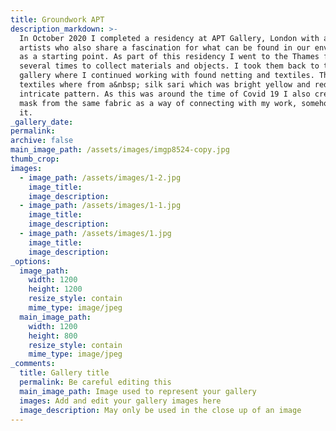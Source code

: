 ```yaml
---
title: Groundwork APT
description_markdown: >-
  In October 2020 I completed a residency at APT Gallery, London with a group of
  artists who also share a fascination for what can be found in our environment
  as a starting point. As part of this residency I went to the Thames foreshore
  several times to collect materials and objects. I took them back to the
  gallery where I continued working with found netting and textiles. The
  textiles where from a&nbsp; silk sari which was bright yellow and red with an
  intricate pattern. As this was around the time of Covid 19 I also created a
  mask from the same fabric as a way of connecting with my work, somehow merging
  it.
_gallery_date:
permalink:
archive: false
main_image_path: /assets/images/imgp8524-copy.jpg
thumb_crop:
images:
  - image_path: /assets/images/1-2.jpg
    image_title:
    image_description:
  - image_path: /assets/images/1-1.jpg
    image_title:
    image_description:
  - image_path: /assets/images/1.jpg
    image_title:
    image_description:
_options:
  image_path:
    width: 1200
    height: 1200
    resize_style: contain
    mime_type: image/jpeg
  main_image_path:
    width: 1200
    height: 800
    resize_style: contain
    mime_type: image/jpeg
_comments:
  title: Gallery title
  permalink: Be careful editing this
  main_image_path: Image used to represent your gallery
  images: Add and edit your gallery images here
  image_description: May only be used in the close up of an image
---
```

